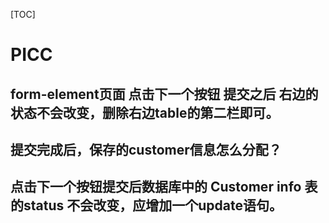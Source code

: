 [TOC]
# PICC
## form-element页面 点击下一个按钮 提交之后 右边的状态不会改变，删除右边table的第二栏即可。
## 提交完成后，保存的customer信息怎么分配？
## 点击下一个按钮提交后数据库中的 Customer info 表的status 不会改变，应增加一个update语句。
